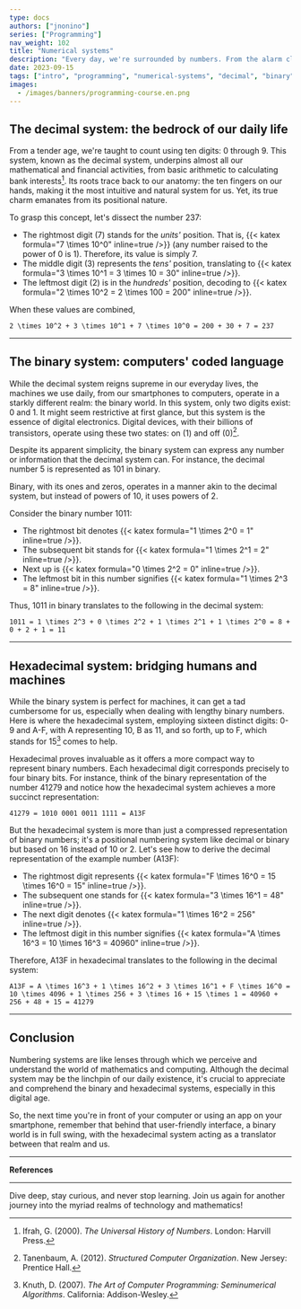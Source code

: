 ```yaml
---
type: docs
authors: ["jnonino"]
series: ["Programming"]
nav_weight: 102
title: "Numerical systems"
description: "Every day, we're surrounded by numbers. From the alarm clock's digits waking us up in the morning to the price of our favorite morning coffee. But, have you ever stopped to ponder the essence of these numbers? In this article, we will dive deep into the captivating world of numbering systems, unraveling how one number can have myriad representations depending on the context."
date: 2023-09-15
tags: ["intro", "programming", "numerical-systems", "decimal", "binary", "hexadecimal"]
images:
  - /images/banners/programming-course.en.png
---
```


## The decimal system: the bedrock of our daily life

From a tender age, we're taught to count using ten digits: 0 through 9. This system, known as the decimal system, underpins almost all our mathematical and financial activities, from basic arithmetic to calculating bank interests[^1]. Its roots trace back to our anatomy: the ten fingers on our hands, making it the most intuitive and natural system for us. Yet, its true charm emanates from its positional nature.

To grasp this concept, let's dissect the number 237:

- The rightmost digit (7) stands for the *units'* position. That is, {{< katex formula="7 \times 10^0" inline=true />}} (any number raised to the power of 0 is 1). Therefore, its value is simply 7.
- The middle digit (3) represents the *tens'* position, translating to {{< katex formula="3 \times 10^1 = 3 \times 10 = 30" inline=true />}}.
- The leftmost digit (2) is in the *hundreds'* position, decoding to {{< katex formula="2 \times 10^2 = 2 \times 100 = 200" inline=true />}}.

When these values are combined,

```katex
2 \times 10^2 + 3 \times 10^1 + 7 \times 10^0 = 200 + 30 + 7 = 237
```

---

## The binary system: computers' coded language

While the decimal system reigns supreme in our everyday lives, the machines we use daily, from our smartphones to computers, operate in a starkly different realm: the binary world. In this system, only two digits exist: 0 and 1. It might seem restrictive at first glance, but this system is the essence of digital electronics. Digital devices, with their billions of transistors, operate using these two states: on (1) and off (0)[^2].

Despite its apparent simplicity, the binary system can express any number or information that the decimal system can. For instance, the decimal number 5 is represented as 101 in binary.

Binary, with its ones and zeros, operates in a manner akin to the decimal system, but instead of powers of 10, it uses powers of 2.

Consider the binary number 1011:

- The rightmost bit denotes {{< katex formula="1 \times 2^0 = 1" inline=true />}}.
- The subsequent bit stands for {{< katex formula="1 \times 2^1 = 2" inline=true />}}.
- Next up is {{< katex formula="0 \times 2^2 = 0" inline=true />}}.
- The leftmost bit in this number signifies {{< katex formula="1 \times 2^3 = 8" inline=true />}}.

Thus, 1011 in binary translates to the following in the decimal system:

```katex
1011 = 1 \times 2^3 + 0 \times 2^2 + 1 \times 2^1 + 1 \times 2^0 = 8 + 0 + 2 + 1 = 11
```

---

## Hexadecimal system: bridging humans and machines

While the binary system is perfect for machines, it can get a tad cumbersome for us, especially when dealing with lengthy binary numbers. Here is where the hexadecimal system, employing sixteen distinct digits: 0-9 and A-F, with A representing 10, B as 11, and so forth, up to F, which stands for 15[^3] comes to help.

Hexadecimal proves invaluable as it offers a more compact way to represent binary numbers. Each hexadecimal digit corresponds precisely to four binary bits. For instance, think of the binary representation of the number 41279 and notice how the hexadecimal system achieves a more succinct representation:

```katex
41279 = 1010 0001 0011 1111 = A13F
```

But the hexadecimal system is more than just a compressed representation of binary numbers; it's a positional numbering system like decimal or binary but based on 16 instead of 10 or 2. Let's see how to derive the decimal representation of the example number (A13F):

- The rightmost digit represents {{< katex formula="F \times 16^0 = 15 \times 16^0 = 15" inline=true />}}.
- The subsequent one stands for {{< katex formula="3 \times 16^1 = 48" inline=true />}}.
- The next digit denotes {{< katex formula="1 \times 16^2 = 256" inline=true />}}.
- The leftmost digit in this number signifies {{< katex formula="A \times 16^3 = 10 \times 16^3 = 40960" inline=true />}}.

Therefore, A13F in hexadecimal translates to the following in the decimal system:

```katex
A13F = A \times 16^3 + 1 \times 16^2 + 3 \times 16^1 + F \times 16^0 = 10 \times 4096 + 1 \times 256 + 3 \times 16 + 15 \times 1 = 40960 + 256 + 48 + 15 = 41279
```

---

## Conclusion

Numbering systems are like lenses through which we perceive and understand the world of mathematics and computing. Although the decimal system may be the linchpin of our daily existence, it's crucial to appreciate and comprehend the binary and hexadecimal systems, especially in this digital age.

So, the next time you're in front of your computer or using an app on your smartphone, remember that behind that user-friendly interface, a binary world is in full swing, with the hexadecimal system acting as a translator between that realm and us.

---

**References**

[^1]: Ifrah, G. (2000). *The Universal History of Numbers*. London: Harvill Press.
[^2]: Tanenbaum, A. (2012). *Structured Computer Organization*. New Jersey: Prentice Hall.
[^3]: Knuth, D. (2007). *The Art of Computer Programming: Seminumerical Algorithms*. California: Addison-Wesley.

---

Dive deep, stay curious, and never stop learning. Join us again for another journey into the myriad realms of technology and mathematics!
